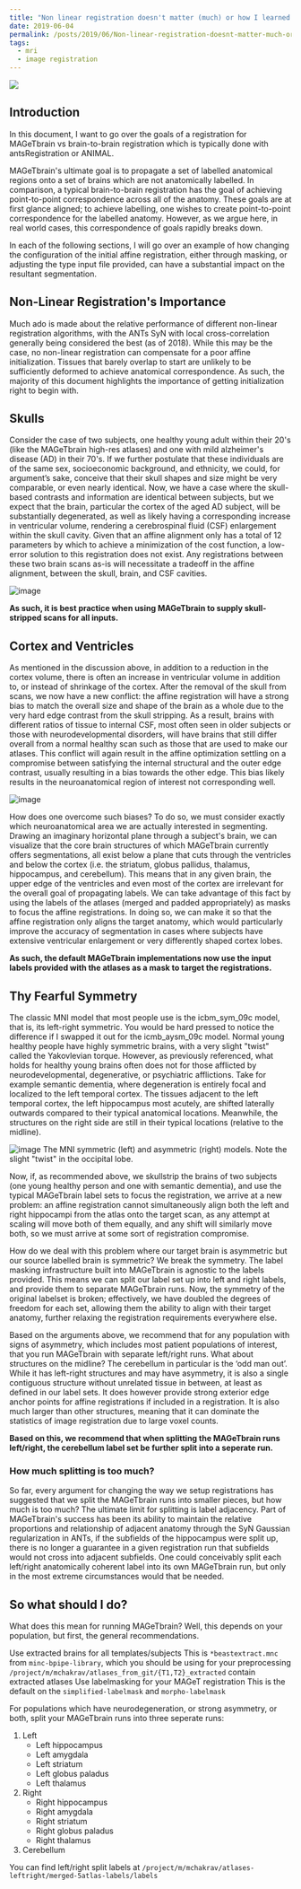 ```yaml
---
title: "Non linear registration doesn't matter (much) or how I learned to stop worrying and love the affine"
date: 2019-06-04
permalink: /posts/2019/06/Non-linear-registration-doesnt-matter-much-or-how-I-learned-to-stop-worrying-and-love-the-affine
tags:
  - mri
  - image registration
---
```


![](https://upload.wikimedia.org/wikipedia/commons/b/bb/Dr._Strangelove.png)

## Introduction

In this document, I want to go over the goals of a registration for MAGeTbrain vs brain-to-brain registration which is typically done with antsRegistration or ANIMAL.

MAGeTbrain's ultimate goal is to propagate a set of labelled anatomical regions onto a set of brains which are not anatomically labelled. In comparison, a typical brain-to-brain registration has the goal of achieving point-to-point correspondence across all of the anatomy. These goals are at first glance aligned; to achieve labelling, one wishes to create point-to-point correspondence for the labelled anatomy. However, as we argue here, in real world cases, this correspondence of goals rapidly breaks down.

In each of the following sections, I will go over an example of how changing the configuration of the initial affine registration, either through masking, or adjusting the type input file provided, can have a substantial impact on the resultant segmentation.

## Non-Linear Registration's Importance
Much ado is made about the relative performance of different non-linear registration algorithms, with the ANTs SyN with local cross-correlation generally being considered  the best (as of 2018). While this may be the case, no non-linear registration can compensate for a poor affine initialization. Tissues that barely overlap to start are unlikely to be sufficiently deformed to achieve anatomical correspondence. As such, the majority of this document highlights the importance of getting initialization right to begin with.

## Skulls
Consider the case of two subjects, one healthy young adult within their 20's (like the MAGeTbrain high-res atlases) and one with mild alzheimer's disease (AD) in their 70's. If we further postulate that these individuals are of the same sex, socioeconomic background, and ethnicity, we could, for argument’s sake, conceive that their skull shapes and size might be very comparable, or even nearly identical. Now, we have a case where the skull-based contrasts and information are identical between subjects, but we expect that the brain, particular the cortex of the aged AD subject, will be substantially degenerated, as well as likely having a corresponding increase in ventricular volume, rendering a cerebrospinal fluid (CSF) enlargement within the skull cavity. Given that an affine alignment only has a total of 12 parameters by which to achieve a minimization of the cost function, a low-error solution to this registration does not exist. Any registrations between these two brain scans as-is will necessitate a tradeoff in the affine alignment, between the skull, brain, and CSF cavities.

![image](https://user-images.githubusercontent.com/3001850/58187322-89be7b00-7c84-11e9-87ac-d8b3e09b71af.png)

**As such, it is best practice when using MAGeTbrain to supply skull-stripped scans for all inputs.**

## Cortex and Ventricles
As mentioned in the discussion above, in addition to a reduction in the cortex volume, there is often an increase in ventricular volume in addition to, or instead of shrinkage of the cortex. After the removal of the skull from scans, we now have a new conflict: the affine registration will have a strong bias to match the overall size and shape of the brain as a whole due to the very hard edge contrast from the skull stripping. As a result, brains with different ratios of tissue to internal CSF, most often seen in older subjects or those with neurodevelopmental disorders, will have brains that still differ overall from a normal healthy scan such as those that are used to make our atlases. This conflict will again result in the affine optimization settling on a compromise between satisfying the internal structural and the outer edge contrast, usually resulting in a bias towards the other edge. This bias likely results in the neuroanatomical region of interest not corresponding well.

![image](https://user-images.githubusercontent.com/3001850/58187780-73fd8580-7c85-11e9-9437-7d0a26a2dc4c.png)

How does one overcome such biases? To do so, we must consider exactly which neuroanatomical area we are actually interested in segmenting. Drawing an imaginary horizontal plane through a subject's brain, we can visualize that the core brain structures of which MAGeTbrain currently offers segmentations, all exist below a plane that cuts through the ventricles and below the cortex (i.e. the striatum, globus pallidus, thalamus, hippocampus, and cerebellum). This means that in any given brain, the upper edge of the ventricles and even most of the cortex are irrelevant for the overall goal of propagating labels. We can take advantage of this fact by using the labels of the atlases (merged and padded appropriately) as masks to focus the affine registrations. In doing so, we can make it so that the affine registration only aligns the target anatomy, which would particularly improve the accuracy of segmentation in cases where subjects have extensive ventricular enlargement or very differently shaped cortex lobes.

**As such, the default MAGeTbrain implementations now use the input labels provided with the atlases as a mask to target the registrations.**

## Thy Fearful Symmetry
The classic MNI model that most people use is the icbm_sym_09c model, that is, its left-right symmetric. You would be hard pressed to notice the difference if I swapped it out for the icmb_aysm_09c model. Normal young healthy people have highly symmetric brains, with a very slight "twist" called the Yakovlevian torque. However, as previously referenced, what holds for healthy young brains often does not for those afflicted by neurodevelopmental, degenerative, or psychiatric afflictions. Take for example semantic dementia, where degeneration is entirely focal and localized to the left temporal cortex. The tissues adjacent to the left temporal cortex, the left hippocampus most acutely, are shifted laterally outwards compared to their typical anatomical locations. Meanwhile, the structures on the right side are still in their typical locations (relative to the midline).

![image](https://user-images.githubusercontent.com/3001850/58187958-d6568600-7c85-11e9-8c1e-f76706cdd24c.png)
The MNI symmetric (left) and asymmetric (right) models. Note the slight "twist" in the occipital lobe.

Now, if, as recommended above, we skullstrip the brains of two subjects (one young healthy person and one with semantic dementia), and use the typical MAGeTbrain label sets to focus the registration, we arrive at a new problem: an affine registration cannot simultaneously align both the left and right hippocampi from the atlas onto the target scan, as any attempt at scaling will move both of them equally, and any shift will similarly move both, so we must arrive at some sort of registration compromise.

How do we deal with this problem where our target brain is asymmetric but our source labelled brain is symmetric? We break the symmetry. The label masking infrastructure built into MAGeTbrain is agnostic to the labels provided. This means we can split our label set up into left and right labels, and provide them to separate MAGeTbrain runs. Now, the symmetry of the original labelset is broken; effectively, we have doubled the degrees of freedom for each set, allowing them the ability to align with their target anatomy, further relaxing the registration requirements everywhere else. 

Based on the arguments above, we recommend that for any population with signs of asymmetry, which includes most patient populations of interest, that you run MAGeTbrain with separate left/right runs.
What about structures on the midline?
The cerebellum in particular is the ‘odd man out’. While it has left-right structures and may have asymmetry, it is also a single contiguous structure without unrelated tissue in between, at least as defined in our label sets. It does however provide strong exterior edge anchor points for affine registrations if included in a registration. It is also much larger than other structures, meaning that it can dominate the statistics of image registration due to large voxel counts.

**Based on this, we recommend that when splitting the MAGeTbrain runs left/right, the cerebellum label set be further split into a seperate run.**

### How much splitting is too much?
So far, every argument for changing the way we setup registrations has suggested that we split the MAGeTbrain runs into smaller pieces, but how much is too much? The ultimate limit for splitting is label adjacency. Part of MAGeTbrain's success has been its ability to maintain the relative proportions and relationship of adjacent anatomy through the SyN Gaussian regularization in ANTs, if the subfields of the hippocampus were split up, there is no longer a guarantee in a given registration run that subfields would not cross into adjacent subfields. One could conceivably split each left/right anatomically coherent label into its own MAGeTbrain run, but only in the most extreme circumstances would that be needed.

## So what should I do?
What does this mean for running MAGeTbrain? Well, this depends on your population, but first, the general recommendations.

Use extracted brains for all templates/subjects
This is ``*beastextract.mnc`` from ``minc-bpipe-library``, which you should be using for your preprocessing
``/project/m/mchakrav/atlases_from_git/{T1,T2}_extracted`` contain extracted atlases
Use labelmasking for your MAGeT registration
This is the default on the ``simplified-labelmask`` and ``morpho-labelmask``

For populations which have neurodegeneration, or strong asymmetry, or both, split your MAGeTbrain runs into three seperate runs:
1. Left
     - Left hippocampus
     - Left amygdala
     - Left striatum
     - Left globus paladus
     - Left thalamus
2. Right
     - Right hippocampus
     - Right amygdala
     - Right striatum
     - Right globus paladus
     - Right thalamus
3. Cerebellum

You can find left/right split labels at ``/project/m/mchakrav/atlases-leftright/merged-5atlas-labels/labels``
